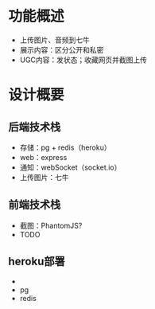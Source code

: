 # 功能概述
- 上传图片、音频到七牛
- 展示内容：区分公开和私密
- UGC内容：发状态；收藏网页并截图上传


# 设计概要

## 后端技术栈
- 存储：pg + redis（heroku）
- web：express
- 通知：webSocket（socket.io）
- 上传图片：七牛


## 前端技术栈
- 截图：PhantomJS?
- TODO


## heroku部署

- 
- pg
- redis










